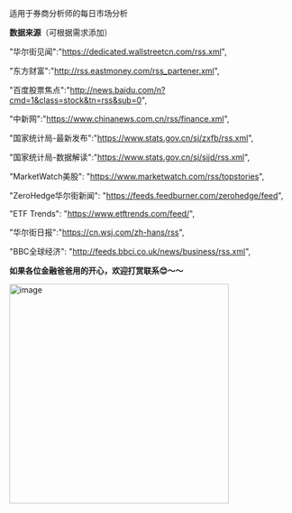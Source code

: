 适用于券商分析师的每日市场分析

**数据来源**（可根据需求添加）

"华尔街见闻":"https://dedicated.wallstreetcn.com/rss.xml",      

"东方财富":"http://rss.eastmoney.com/rss_partener.xml",

"百度股票焦点":"http://news.baidu.com/n?cmd=1&class=stock&tn=rss&sub=0",

"中新网":"https://www.chinanews.com.cn/rss/finance.xml",

"国家统计局-最新发布":"https://www.stats.gov.cn/sj/zxfb/rss.xml",

"国家统计局-数据解读":"https://www.stats.gov.cn/sj/sjjd/rss.xml",


"MarketWatch美股": "https://www.marketwatch.com/rss/topstories",

"ZeroHedge华尔街新闻": "https://feeds.feedburner.com/zerohedge/feed",

"ETF Trends": "https://www.etftrends.com/feed/",

"华尔街日报":"https://cn.wsj.com/zh-hans/rss",

"BBC全球经济": "http://feeds.bbci.co.uk/news/business/rss.xml",

**如果各位金融爸爸用的开心，欢迎打赏联系😊～～**



<img width="389" alt="image" src="https://github.com/user-attachments/assets/0f8c1057-3ab2-4e87-8c32-5a7726214a5d" />

